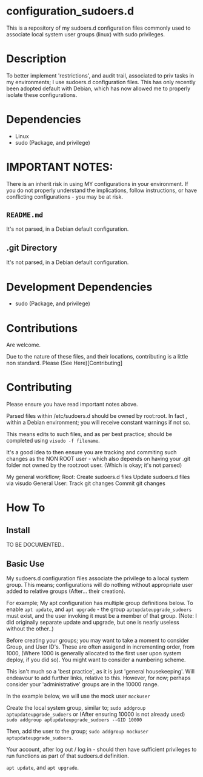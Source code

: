 # configuration_sudoers.d
This is a repository of my sudoers.d configuration files commonly used
to associate local system user groups (linux) with sudo privileges.

# Description
To better implement 'restrictions', and audit trail, associated to priv
tasks in my environments; I use sudoers.d configuration files. This has
only recently been adopted default with Debian, which has now allowed me
to properly isolate these configurations.

# Dependencies
* Linux
* sudo (Package, and privilege)

# IMPORTANT NOTES:
There is an inherit risk in using MY configurations in your environment.
If you do not properly understand the implications, follow instructions,
or have conflicting configurations - you may be at risk.

## `README.md`
It's not parsed, in a Debian default configuration.

## .git Directory
It's not parsed, in a Debian default configuration.

# Development Dependencies
* sudo (Package, and privilege)

# Contributions
Are welcome.

Due to the nature of these files, and their locations, contributing is
a little non standard. Please (See Here)[Contributing]

# Contributing
Please ensure you have read important notes above.

Parsed files within /etc/sudoers.d should be owned by root:root. In fact
, within a Debian environment; you will receive constant warnings if not
so.

This means edits to such files, and as per best practice; should be
completed using `visudo -f filename`.

It's a good idea to then ensure you are tracking and commiting such
changes as the NON ROOT user - which also depends on having your .git
folder not owned by the root:root user. (Which is okay; it's not parsed)

My general workflow;
Root:
  Create sudoers.d files
  Update sudoers.d files via visudo
General User:
  Track git changes
  Commit git changes

# How To
## Install
TO BE DOCUMENTED..

## Basic Use
My sudoers.d configuration files associate the privilege to a local
system group. This means; configurations will do nothing without
appropriate user added to relative groups (After... their creation).

For example;
My apt configuration has multiple group definitions below. To enable
`apt update`, and `apt upgrade` - the group `aptupdateupgrade_sudoers`
must exist, and the user invoking it must be a member of that group.
(Note: I did originally separate update and upgrade, but one is nearly
useless without the other..)

Before creating your groups; you may want to take a moment to consider
Group, and User ID's. These are often assigend in incrementing order,
from 1000, (Where 1000 is generally allocated to the first user upon
system deploy, if you did so). You might want to consider a numbering
scheme.

This isn't much so a 'best practice', as it is just 'general
housekeeping'. Will endeavour to add further links, relative to this.
However, for now; perhaps consider your 'administrative' groups are in 
the 10000 range.

In the example below, we will use the mock user `mockuser`

Create the local system group, similar to;
`sudo addgroup aptupdateupgrade_sudoers`
or (After ensuring 10000 is not already used)
`sudo addgroup aptupdateupgrade_sudoers --GID 10000`

Then, add the user to the group;
`sudo addgroup mockuser aptupdateupgrade_sudoers`.

Your account, after log out / log in - should then have sufficient
privileges to run functions as part of that sudoers.d definition.

`apt update`, and `apt upgrade`.
